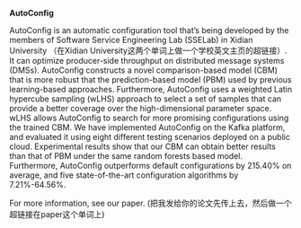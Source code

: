 **AutoConfig**

AutoConfig is an automatic configuration tool that’s being developed by the members of Software Service Engineering Lab (SSELab) in Xidian University （在Xidian University这两个单词上做一个学校英文主页的超链接）. It can optimize producer-side throughput on distributed message systems (DMSs). AutoConfig constructs a novel comparison-based model (CBM) that is more robust that the prediction-based model (PBM) used by previous learning-based approaches. Furthermore, AutoConfig uses a weighted Latin hypercube sampling (wLHS) approach to select a set of samples that can provide a better coverage over the high-dimensional parameter space. wLHS allows AutoConfig to search for more promising configurations using the trained CBM.
We have implemented AutoConfig on the Kafka platform, and evaluated it using eight different testing scenarios deployed on a public cloud. Experimental results show that our CBM can obtain better results than that of PBM under the same random forests based model. Furthermore, AutoConfig outperforms default configurations by 215.40% on average, and five state-of-the-art configuration algorithms by 7.21%-64.56%.

For more information, see our paper. (把我发给你的论文先传上去，然后做一个超链接在paper这个单词上)
